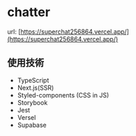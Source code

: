 # chatter
url: [https://superchat256864.vercel.app/](https://superchat256864.vercel.app/)

## 使用技術
- TypeScript
- Next.js(SSR)
- Styled-components (CSS in JS)
- Storybook
- Jest
- Versel
- Supabase
